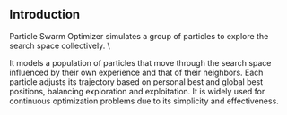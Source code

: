 ## Introduction

Particle Swarm Optimizer simulates a group of particles to explore the search space collectively. \\

It models a population of particles that move through the search space influenced by their own experience and that of their neighbors. Each particle adjusts its trajectory based on personal best and global best positions, balancing exploration and exploitation. It is widely used for continuous optimization problems due to its simplicity and effectiveness.